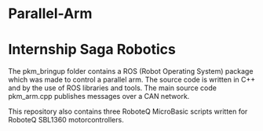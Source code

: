 # Parallel-Arm
# Internship Saga Robotics 
The pkm_bringup folder contains a ROS (Robot Operating System) package which was made to control a parallel arm.
The source code is written in C++ and by the use of ROS libraries and tools. The main source code pkm_arm.cpp publishes messages over a
CAN network.

This repository also contains three RoboteQ MicroBasic scripts written for RoboteQ SBL1360 motorcontrollers.
